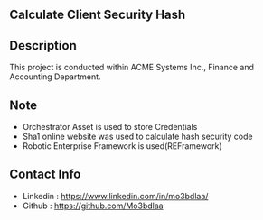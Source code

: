 ## Calculate Client Security Hash ##

## Description
This project is conducted within ACME Systems Inc., Finance and Accounting Department.

## Note
- Orchestrator Asset is used to store Credentials
- Sha1 online website was used to calculate hash security code
- Robotic Enterprise Framework is used(REFramework)

## Contact Info
- Linkedin : <a href="https://www.linkedin.com/in/mo3bdlaa/">https://www.linkedin.com/in/mo3bdlaa/</a>
- Github : <a href="https://github.com/Mo3bdlaa">https://github.com/Mo3bdlaa</a>



